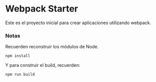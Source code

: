 # Webpack Starter

Este es el proyecto inicial para crear aplicaciones utilizando webpack.

### Notas
Recuerden reconstruir los módulos de Node.

```
npm install
```
Y para construir el build, recuerden:

```
npm run build 
```
